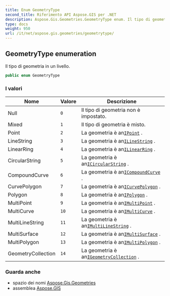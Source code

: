 ```yaml
---
title: Enum GeometryType
second_title: Riferimento API Aspose.GIS per .NET
description: Aspose.Gis.Geometries.GeometryType enum. Il tipo di geometria in un livello.
type: docs
weight: 950
url: /it/net/aspose.gis.geometries/geometrytype/
---
```

## GeometryType enumeration

Il tipo di geometria in un livello.

```csharp
public enum GeometryType
```

### I valori

| Nome | Valore | Descrizione |
| --- | --- | --- |
| Null | `0` | Il tipo di geometria non è impostato. |
| Mixed | `1` | Il tipo di geometria è misto. |
| Point | `2` | La geometria è an[`IPoint`](../ipoint/) . |
| LineString | `3` | La geometria è an[`ILineString`](../ilinestring/) . |
| LinearRing | `4` | La geometria è an[`ILinearRing`](../ilinearring/) . |
| CircularString | `5` | La geometria è an[`ICircularString`](../icircularstring/) . |
| CompoundCurve | `6` | La geometria è an[`ICompoundCurve`](../icompoundcurve/) . |
| CurvePolygon | `7` | La geometria è an[`ICurvePolygon`](../icurvepolygon/) . |
| Polygon | `8` | La geometria è an[`IPolygon`](../ipolygon/) . |
| MultiPoint | `9` | La geometria è an[`IMultiPoint`](../imultipoint/) . |
| MultiCurve | `10` | La geometria è an[`IMultiCurve`](../imulticurve/) . |
| MultiLineString | `11` | La geometria è an[`IMultiLineString`](../imultilinestring/) . |
| MultiSurface | `12` | La geometria è an[`IMultiSurface`](../imultisurface/) . |
| MultiPolygon | `13` | La geometria è an[`IMultiPolygon`](../imultipolygon/) . |
| GeometryCollection | `14` | La geometria è an[`IGeometryCollection`](../igeometrycollection/) . |

### Guarda anche

* spazio dei nomi [Aspose.Gis.Geometries](../../aspose.gis.geometries/)
* assemblea [Aspose.GIS](../../)


